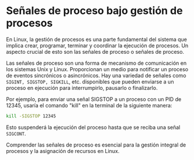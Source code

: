 # Señales de proceso bajo gestión de procesos

En Linux, la gestión de procesos es una parte fundamental del sistema que implica crear, programar, terminar y coordinar la ejecución de procesos. Un aspecto crucial de esto son las señales de proceso o señales de proceso.

Las señales de proceso son una forma de mecanismo de comunicación en los sistemas Unix y Linux. Proporcionan un medio para notificar un proceso de eventos sincrónicos o asincrónicos. Hay una variedad de señales como `SIGINT, SIGSTOP, SIGKILL`, etc. disponibles que pueden enviarse a un proceso en ejecución para interrumpirlo, pausarlo o finalizarlo.

Por ejemplo, para enviar una señal SIGSTOP a un proceso con un PID de 12345, usaría el comando "kill" en la terminal de la siguiente manera:

```bash
kill -SIGSTOP 12345
```

Esto suspenderá la ejecución del proceso hasta que se reciba una señal `SIGCONT`.

Comprender las señales de proceso es esencial para la gestión integral de procesos y la asignación de recursos en Linux.